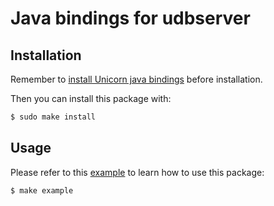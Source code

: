 # Java bindings for udbserver

## Installation

Remember to [install Unicorn java bindings](https://github.com/unicorn-engine/unicorn/tree/master/bindings/java) before installation.

Then you can install this package with:

```sh
$ sudo make install
```

## Usage

Please refer to this [example](Example.java) to learn how to use this package:

```sh
$ make example
```
